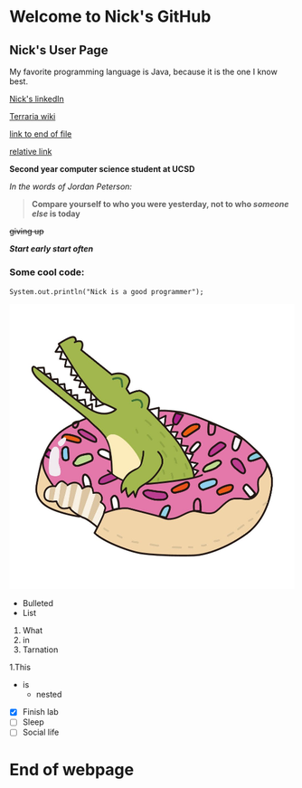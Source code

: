 # Welcome to Nick's GitHub

## Nick's User Page

My favorite programming language is Java, because it is the one I know best.

[Nick's linkedIn](https://www.linkedin.com/in/nick-krolikowski-668b82160)

[Terraria wiki](https://terraria.gamepedia.com/Terraria_Wiki)

[link to end of file](#end-of-webpage)

[relative link](relative.md)

**Second year computer science student at UCSD**

*In the words of Jordan Peterson:*
>**Compare yourself to who you were yesterday, not to who _someone else_ is today** 

~~giving up~~

***Start early start often***

### Some cool code:
```
System.out.println("Nick is a good programmer");
```
![realtive link to a picture of a happy croc](croc.jpg)

- Bulleted
- List

1. What
2. in
3. Tarnation

1.This
  - is
    - nested

- [x] Finish lab
- [ ] Sleep
- [ ] Social life

# End of webpage
